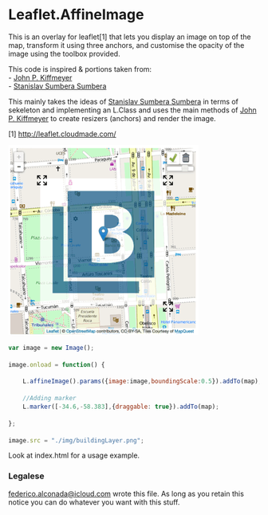 # Leaflet.AffineImage


This is an overlay for leaflet[1] that lets you display an image on top of
the map, transform it using three anchors, and customise the opacity of the image using the toolbox provided.

This code is inspired & portions taken from:  
    - [John P. Kiffmeyer](https://github.com/thatjpk/LeafletAffineImageOverlay)  
	- [Stanislav Sumbera Sumbera](https://gist.github.com/Sumbera/11114288)

This mainly takes the ideas of [Stanislav Sumbera Sumbera](https://gist.github.com/Sumbera/11114288) in terms of sekeleton and implementing an L.Class and uses the main methods of [John P. Kiffmeyer](https://github.com/thatjpk/LeafletAffineImageOverlay) to create resizers (anchors) and render the image.  

[1] http://leaflet.cloudmade.com/

![Screencapture GIF](demo.gif)

```js
var image = new Image();

image.onload = function() {

    L.affineImage().params({image:image,boundingScale:0.5}).addTo(map);
    
    //Adding marker
    L.marker([-34.6,-58.383],{draggable: true}).addTo(map);

};

image.src = "./img/buildingLayer.png";
```

Look at index.html for a usage example.

### Legalese

<federico.alconada@icloud.com> wrote this file. As long as you retain this notice you
can do whatever you want with this stuff.